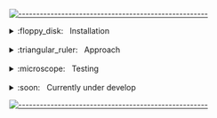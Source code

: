 <!-- ![alt text](static/images/home.png) -->

[![-----------------------------------------------------](public/img/divider.png)](#)

<details>
<a href="#Installation"></a>

<summary> :floppy_disk: &nbsp; Installation</summary>

- ## :whale: &nbsp; Install Docker & Docker Compose

  https://docs.docker.com/get-docker/  
  https://docs.docker.com/compose/install/

- ## :closed_lock_with_key: &nbsp; Environment Variables

  Atlas MongoDB environment variables for DB mapping to include in `.env` file:

  `DEV_DB_NAME`

  `PROD_DB_NAME`

  `DB_CLUSTER`

  `DB_USER`

  `DB_PASSWORD`


- ## :wrench: &nbsp; Build and run container

  To run the container locally you can just run the `init.sh`:

  Development environment:
  ```bash
  sh init.sh -e dev
  ```

  Production environment:
  ```bash
  sh init.sh -e prod
  ```

  Heroku deploy:
  ```bash
  sh init.sh -u prod
  ```

  </details>

<br>

<details>
<a href="#aproach"></a>

  <summary> :triangular_ruler: &nbsp; Approach</summary>

- Marke it work locally :arrow_right: &nbsp; Dockerize it
- Document readme at each commit made
- External app architecture. Abstract docker commands into bash scripts
- Clear folder structure
</details>

<br>

<details>
<a href="#testing"></a>

  <summary> :microscope: &nbsp; Testing</summary>

</details>

<br>

<details>
<a href="#cud"></a>

  <summary> :soon: &nbsp; Currently under develop</summary>

</details>

[![-----------------------------------------------------](public/img/divider.png)](#)
